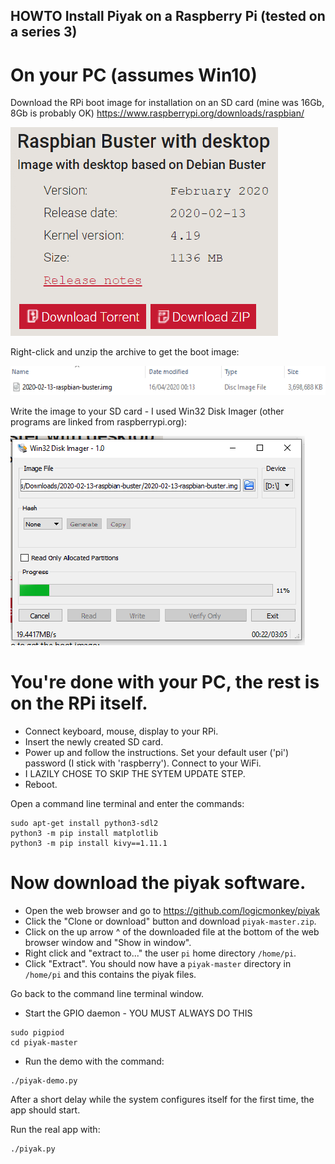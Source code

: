 ## HOWTO Install Piyak on a Raspberry Pi (tested on a series 3)
# On your PC (assumes Win10)
Download the RPi boot image for installation on an SD card (mine was 16Gb, 8Gb is probably OK) https://www.raspberrypi.org/downloads/raspbian/

![buster](https://github.com/logicmonkey/piyak/blob/master/images/raspbian_buster.png)

Right-click and unzip the archive to get the boot image:

![diskimage](https://github.com/logicmonkey/piyak/blob/master/images/show_boot_image.png)

Write the image to your SD card - I used Win32 Disk Imager (other programs are linked from raspberrypi.org):

![wrdiskimage](https://github.com/logicmonkey/piyak/blob/master/images/wr_boot_image.png)

# You're done with your PC, the rest is on the RPi itself.

* Connect keyboard, mouse, display to your RPi.
* Insert the newly created SD card.
* Power up and follow the instructions. Set your default user ('pi') password (I stick with 'raspberry'). Connect to your WiFi.
* I LAZILY CHOSE TO SKIP THE SYTEM UPDATE STEP.
* Reboot.

Open a command line terminal and enter the commands:
```
sudo apt-get install python3-sdl2
python3 -m pip install matplotlib
python3 -m pip install kivy==1.11.1
```
# Now download the piyak software.
* Open the web browser and go to https://github.com/logicmonkey/piyak
* Click the "Clone or download" button and download `piyak-master.zip`.
* Click on the up arrow ^ of the downloaded file at the bottom of the web browser window and "Show in window". 
* Right click and "extract to..." the user `pi` home directory `/home/pi`.
* Click "Extract".
You should now have a `piyak-master` directory in `/home/pi` and this contains the piyak files.

Go back to the command line terminal window.
* Start the GPIO daemon - YOU MUST ALWAYS DO THIS
```
sudo pigpiod
cd piyak-master
```
* Run the demo with the command:
```
./piyak-demo.py
```
After a short delay while the system configures itself for the first time, the app should start.

Run the real app with:
```
./piyak.py
```
